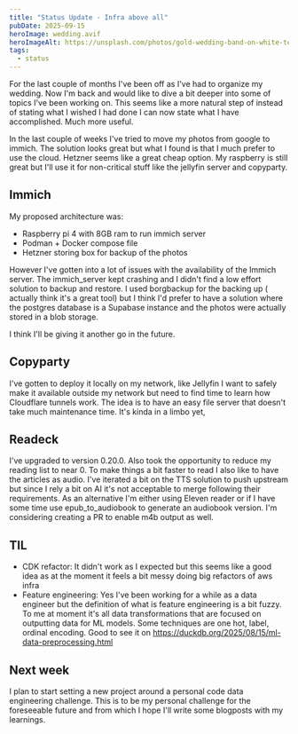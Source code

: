```yaml
---
title: "Status Update - Infra above all"
pubDate: 2025-09-15
heroImage: wedding.avif
heroImageAlt: https://unsplash.com/photos/gold-wedding-band-on-white-textile-8vaQKYnawHw
tags:
  - status
---
```



For the last couple of months I've been off as I've had to organize my wedding. Now I'm back and would like to dive a bit deeper into some of topics I've been working on. This seems like a more natural step of instead of stating what I wished I had done I can now state what I have accomplished. Much more useful.

In the last couple of weeks I've tried to move my photos from google to immich. The solution looks great but what I found is that I much prefer to use the cloud. Hetzner seems like a great cheap option. My raspberry is still great but I'll use it for non-critical stuff like the jellyfin server and copyparty.

## Immich

My proposed architecture was:

- Raspberry pi 4 with 8GB ram to run immich server
- Podman + Docker compose file
- Hetzner storing box for backup of the photos

However I've gotten into a lot of issues with the availability of the Immich server. The immich_server kept crashing and I didn't find a low effort solution to backup and restore. I used borgbackup for the backing up ( actually think it's a great tool) but I think I'd prefer to have a solution where the postgres database is a Supabase instance and the photos were actually stored in a blob storage.

I think I'll be giving it another go in the future.

## Copyparty

I've gotten to deploy it locally on my network, like Jellyfin I want to safely make it available outside my network but need to find time to learn how Cloudflare tunnels work. The idea is to have an easy file server that doesn't take much maintenance time. It's kinda in a limbo yet,

## Readeck

I've upgraded to version 0.20.0. Also took the opportunity to reduce my reading list to near 0. To make things a bit faster to read I also like to have the articles as audio. I've iterated a bit on the TTS solution to push upstream but since I rely a bit on AI it's not acceptable to merge following their requirements. As an alternative I'm either using Eleven reader or if I have some time use epub_to_audiobook to generate an audiobook version. I'm considering creating a PR to enable m4b output as well.
  
## TIL

- CDK refactor: It didn't work as I expected but this seems like a good idea as at the moment it feels a bit messy doing big refactors of aws infra
- Feature engineering: Yes I've been working for a while as a data engineer but the definition of what is feature engineering is a bit fuzzy. To me at moment it's all data transformations that are focused on outputting data for ML models. Some techniques are one hot, label, ordinal encoding. Good to see it on https://duckdb.org/2025/08/15/ml-data-preprocessing.html

## Next week

I plan to start setting a new project around a personal code data engineering challenge. This is to be my personal challenge for the foreseeable future and from which I hope I'll write some blogposts with my learnings.
